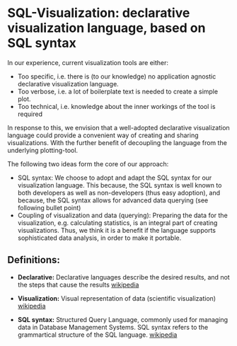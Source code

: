 # SQL-Visualization: declarative visualization language, based on SQL syntax

<!-- Why -->
In our experience, current visualization tools are either:

- Too specific, i.e. there is (to our knowledge) no application agnostic declarative visualization language.
- Too verbose, i.e. a lot of boilerplate text is needed to create a simple plot.
- Too technical, i.e. knowledge about the inner workings of the tool is required

In response to this, we envision that a well-adopted declarative visualization language could provide a convenient way of creating and sharing visualizations.
With the further benefit of decoupling the language from the underlying plotting-tool.

<!-- What -->
The following two ideas form the core of our approach:
- SQL syntax: We choose to adopt and adapt the SQL syntax for our visualization language. This because, the SQL syntax is well known to both developers as well as non-developers (thus easy adoption), and because, the SQL syntax allows for advanced data querying (see following bullet point)
- Coupling of visualization and data (querying): Preparing the data for the visualization, e.g. calculating statistics, is an integral part of creating visualizations. Thus, we think it is a benefit if the language supports sophisticated data analysis, in order to make it portable.

<!-- How -->


## Definitions:
- **Declarative:**
Declarative languages describe the desired results, and not the steps that cause the results
[wikipedia](https://en.wikipedia.org/wiki/Declarative_programming)

- **Visualization:**
Visual representation of data (scientific visualization)
[wikipedia](https://en.wikipedia.org/wiki/Visualization_\(graphics\))

- **SQL syntax:**
Structured Query Language, commonly used for managing data in Database Management Systems. SQL syntax refers to the grammartical structure of the SQL language.
[wikipedia](https://en.wikipedia.org/wiki/SQL)
